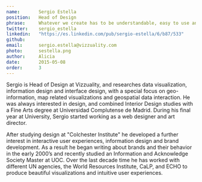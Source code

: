 ```yaml
---
name:       Sergio Estella
position:   Head of Design
phrase:     Whatever we create has to be understandable, easy to use and of course beautiful!
twitter:    sergio_estella
linkedin:   "https://es.linkedin.com/pub/sergio-estella/6/b87/533"
github:		
email:      sergio.estella@vizzuality.com
photo:		sestella.png
author:     Alicia
date:       2015-05-08
order: 		3
---
```


 Sergio is Head of Design at Vizzuality, and researches data visualization, information design and interface design, with a special focus on geo-information, map related visualizations and geospatial data interaction. He was always interested in design, and combined Interior Design studies with a Fine Arts degree at Universidad Complutense de Madrid. During his final year at University, Sergio started working as a web designer and art director. 

 After studying design at "Colchester Institute" he developed a further interest in interactive user experiences, information design and brand development. As a result he began writing about brands and their behavior in the early 2000’s and recently studied an Information and Acknowledge Society Master at UOC. Over the last decade time he has worked with different UN agencies, the World Resources Institute, CaLP, and ECHO to produce beautiful visualizations and intuitive user experiences.